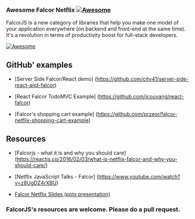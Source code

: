 ### **Awesome Falcor Netflix** [![Awesome](https://cdn.rawgit.com/sindresorhus/awesome/d7305f38d29fed78fa85652e3a63e154dd8e8829/media/badge.svg)](https://github.com/sindresorhus/awesome)

FalcorJS is a new category of libraries that help you make one model of your application everywhere (on backend and front-end at the same time). It's a revolution in terms of productivity boost for full-stack developers.

[![Awesome](http://test.przeorski.pl/falcorjs.jpg)](http://test.przeorski.pl/falcorjs.jpg)

## GitHub' examples
* [Server Side Falcor/React demo] (https://github.com/city41/server-side-react-and-falcor)

* [React Falcor TodoMVC Example] (https://github.com/jcouyang/react-falcor)

* [Falcor's shopping cart example] (https://github.com/przeor/falcor-netflix-shopping-cart-example)

## Resources
* [Falcorjs - what it is and why you should care] (https://reactjs.co/2016/02/03/what-is-netflix-falcor-and-why-you-should-care/)

* [Netflix JavaScript Talks - Falcor] (https://www.youtube.com/watch?v=z8UgDZ4rXBU)

* [Falcor Netflix Slides (pptx presentation)](https://drive.google.com/file/d/0B7zweKma2uL1c1pNbTVGbjlLdnc/view)



### FalcorJS's resources are welcome. Please do a pull request.
